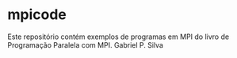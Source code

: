 # mpicode
Este repositório contém exemplos de programas em MPI do livro de Programação Paralela com MPI. 
Gabriel P. Silva
